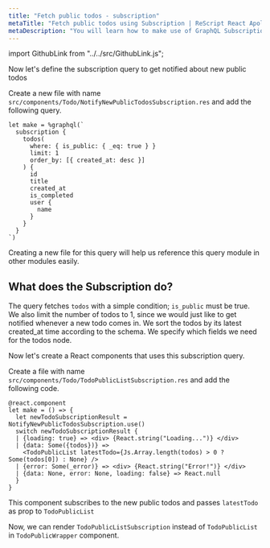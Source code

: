 ```yaml
---
title: "Fetch public todos - subscription"
metaTitle: "Fetch public todos using Subscription | ReScript React Apollo Tutorial"
metaDescription: "You will learn how to make use of GraphQL Subscriptions to get notified whenever a new todo comes in React app"
---
```


import GithubLink from "../../src/GithubLink.js";

Now let's define the subscription query to get notified about new public todos

Create a new file with name `src/components/Todo/NotifyNewPublicTodosSubscription.res` and add the following query.

<GithubLink link="https://github.com/hasura/learn-graphql/blob/master/tutorials/frontend/rescript-react-apollo/app-final/src/components/Todo/NotifyNewPublicTodosSubscription.res" text="src/components/Todo/NotifyNewPublicTodosSubscription.res" />

```reason
let make = %graphql(`
  subscription {
    todos(
      where: { is_public: { _eq: true } }
      limit: 1
      order_by: [{ created_at: desc }]
    ) {
      id
      title
      created_at
      is_completed
      user {
        name
      }
    }
  }
`)
```

Creating a new file for this query will help us reference this query module in other modules easily.

## What does the Subscription do?

The query fetches `todos` with a simple condition; `is_public` must be true. We also limit the number of todos to 1, since we would just like to get notified whenever a new todo comes in.
We sort the todos by its latest created_at time according to the schema. We specify which fields we need for the todos node.

Now let's create a React components that uses this subscription query.

Create a file with name `src/components/Todo/TodoPublicListSubscription.res` and add the following code.

<GithubLink link="https://github.com/hasura/learn-graphql/blob/master/tutorials/frontend/rescript-react-apollo/app-final/src/components/Todo/TodoPublicListSubscription.res" text="src/components/Todo/TodoPublicListSubscription.res" />

```reason
@react.component
let make = () => {
  let newTodoSubscriptionResult = NotifyNewPublicTodosSubscription.use()
  switch newTodoSubscriptionResult {
  | {loading: true} => <div> {React.string("Loading...")} </div>
  | {data: Some({todos})} =>
    <TodoPublicList latestTodo={Js.Array.length(todos) > 0 ? Some(todos[0]) : None} />
  | {error: Some(_error)} => <div> {React.string("Error!")} </div>
  | {data: None, error: None, loading: false} => React.null
  }
}
```

This component subscribes to the new public todos and passes `latestTodo` as prop to `TodoPublicList`

Now, we can render `TodoPublicListSubscription` instead of `TodoPublicList` in `TodoPublicWrapper` component.

